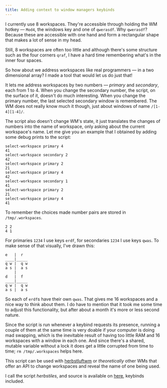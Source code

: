 ```yaml
---
title: Adding context to window managers keybinds
---
```

I currently use 8 workspaces. They're accessible through holding the WM hotkey — `Mod4`, the windows key and one of `qwerasdf`. Why `qwerasdf`? Because these are accessible with one hand and
form a rectangular shape that makes a lot of sense in my head.

Still, 8 workspaces are often too little and although
there's some structure such as the four corners `qraf`,
I have a hard time remembering what's in the inner four spaces.

So how about we address workspaces like real programmers — in a two dimensional array?
I made a tool that would let us do just that!

It lets me address workspaces by two numbers — *primary* and *secondary*, each from 1 to 4.
When you change the secondary number, the script, on the surface of it, doesn't do much interesting.
When you change the primary number, the last selected secondary window is remembered.
The WM does not really know much it though, just about windows of name `/[1-4][1-4]/`.

The script also doesn't change WM's state,
it just translates the changes of numbers into the name of workspace,
only asking about the current workspace's name.
Let me give you an example that I obtained by adding some debug prints to the script:

    select-workspace primary 4
    41
    select-workspace secondary 2
    42
    select-workspace primary 2
    21
    select-workspace primary 4
    42
    select-workspace secondary 1
    41
    select-workspace primary 2
    21
    select-workspace primary 4
    41

To remember the choices made number pairs are stored in `/tmp/.workspaces`.

    2 2
    4 1

For primaries `1234` I use keys `erdf`, for secondaries `1234` I use keys `qwas`. To make sense of that visually, I've drawn this:

    e   |  r
    ____|_____
    q w |  q w
    a s |  a s
        |
    d   |  f
    ____|_____
    q w |  q w
    a s |  a s

So each of `erdf`s have their own `qwas`. That gives me 16 workspaces and a nice way to think about them.
I do have to mention that it took me some time to adjust this functionality,
but after about a month it's more or less second nature.

Since the script is run whenever a keybind requests its presence,
running a couple of them at the same time is very doable if your computer is doing mad swapping,
which is the inevitable result of having too little RAM and 16 workspaces with a window in each one.
And since there's a shared, mutable variable without a lock
it does get a little corrupted from time to time; `rm /tmp/.workspaces` helps here.

This script can be used with [herbstluftwm](http://www.herbstluftwm.org/) or *theoretically* other WMs
that offer an API to change workspaces and reveal the name of one being used.

I call the script *herbstiles*, and source is available on [here](https://github.com/siers/herbstiles), keybinds included.
